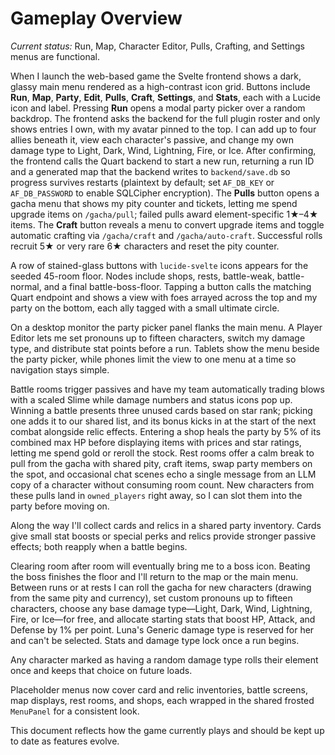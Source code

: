 # Gameplay Overview

*Current status:* Run, Map, Character Editor, Pulls, Crafting, and Settings menus are functional.

When I launch the web-based game the Svelte frontend shows a dark, glassy main menu rendered as a high-contrast icon grid. Buttons include **Run**, **Map**, **Party**, **Edit**, **Pulls**, **Craft**, **Settings**, and **Stats**, each with a Lucide icon and label. Pressing **Run** opens a modal party picker over a random backdrop. The frontend asks the backend for the full plugin roster and only shows entries I own, with my avatar pinned to the top. I can add up to four allies beneath it, view each character's passive, and change my own damage type to Light, Dark, Wind, Lightning, Fire, or Ice. After confirming, the frontend calls the Quart backend to start a new run, returning a run ID and a generated map that the backend writes to `backend/save.db` so progress survives restarts (plaintext by default; set `AF_DB_KEY` or `AF_DB_PASSWORD` to enable SQLCipher encryption). The **Pulls** button opens a gacha menu that shows my pity counter and tickets, letting me spend upgrade items on `/gacha/pull`; failed pulls award element-specific 1★–4★ items. The **Craft** button reveals a menu to convert upgrade items and toggle automatic crafting via `/gacha/craft` and `/gacha/auto-craft`. Successful rolls recruit 5★ or very rare 6★ characters and reset the pity counter.

A row of stained-glass buttons with `lucide-svelte` icons appears for the seeded 45-room floor. Nodes include shops, rests, battle-weak, battle-normal, and a final battle-boss-floor. Tapping a button calls the matching Quart endpoint and shows a view with foes arrayed across the top and my party on the bottom, each ally tagged with a small ultimate circle.

On a desktop monitor the party picker panel flanks the main menu. A Player
Editor lets me set pronouns up to fifteen characters, switch my damage type,
and distribute stat points before a run. Tablets show the menu beside the party
picker, while phones limit the view to one menu at a time so navigation stays
simple.

Battle rooms trigger passives and have my team automatically trading blows with a scaled Slime while damage numbers and status icons pop up. Winning a battle presents three unused cards based on star rank; picking one adds it to our shared list, and its bonus kicks in at the start of the next combat alongside relic effects. Entering a shop heals the party by 5% of its combined max HP before displaying items with prices and star ratings, letting me spend gold or reroll the stock. Rest rooms offer a calm break to pull from the gacha with shared pity, craft items, swap party members on the spot, and occasional chat scenes echo a single message from an LLM copy of a character without consuming room count. New characters from these pulls land in `owned_players` right away, so I can slot them into the party before moving on.

Along the way I'll collect cards and relics in a shared party inventory. Cards give small stat boosts or special perks and relics provide stronger passive effects; both reapply when a battle begins.

Clearing room after room will eventually bring me to a boss icon. Beating the boss finishes the floor and I'll return to the map or the main menu. Between runs or at rests I can roll the gacha for new characters (drawing from the same pity and currency), set custom pronouns up to fifteen characters, choose any base damage type—Light, Dark, Wind, Lightning, Fire, or Ice—for free, and allocate starting stats that boost HP, Attack, and Defense by 1% per point. Luna's Generic damage type is reserved for her and can't be selected. Stats and damage type lock once a run begins.

Any character marked as having a random damage type rolls their element once and
keeps that choice on future loads.

Placeholder menus now cover card and relic inventories, battle screens, map displays, rest rooms, and shops, each wrapped in the shared frosted `MenuPanel` for a consistent look.

This document reflects how the game currently plays and should be kept up to date as features evolve.
